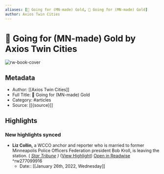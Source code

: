 ```yaml
---
aliases: [🥇 Going for (MN-made) Gold, 🥇 Going for (MN-made) Gold]
author: Axios Twin Cities
---
```

# 🥇 Going for (MN-made) Gold by Axios Twin Cities

![rw-book-cover](https://readwise-assets.s3.amazonaws.com/static/images/article1.be68295a7e40.png)

## Metadata
- Author: [[Axios Twin Cities]]
- Full Title: 🥇 Going for (MN-made) Gold
- Category: #articles
- Source: [[{source}]]

## Highlights
### New highlights synced
- **Liz Collin,** a WCCO anchor and reporter who is married to former Minneapolis Police Officers Federation president Bob Kroll, is leaving the station. ( *[Star Tribune](https://link.axios.com/click/26489905.83499/aHR0cHM6Ly93d3cuc3RhcnRyaWJ1bmUuY29tL2xpei1jb2xsaW4td2Njby1hbmNob3ItYW5kLXdpZmUtb2YtZm9ybWVyLXBvbGljZS11bmlvbi1jaGllZi1ib2Ita3JvbGwtbGVhdmVzLXN0YXRpb24vNjAwMTM5NDIwLz91dG1fc291cmNlPW5ld3NsZXR0ZXImdXRtX21lZGl1bT1lbWFpbCZ1dG1fY2FtcGFpZ249bmV3c2xldHRlcl9heGlvc2xvY2FsX21pbm5lYXBvbGlzJnN0cmVhbT10b3A/613744c82a8b2e49552fd519B0e2e2ba6) )* ([View Highlight](https://read.readwise.io/read/01ftb9x0hw51pt7awv3pw7ywz2)) [Open in Readwise](https://readwise.io/open/277099916) ^rw277099916
    - Date:: [[January 26th, 2022, Wednesday]]
